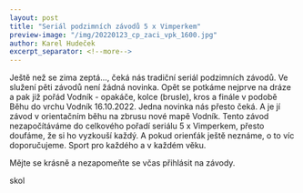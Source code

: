 ```yaml
---
layout: post
title: "Seriál podzimních závodů 5 x Vimperkem"
preview-image: "/img/20220123_cp_zaci_vpk_1600.jpg"
author: Karel Hudeček
excerpt_separator: <!--more-->
---
```


Ještě než se zima zeptá..., čeká nás tradiční seriál podzimních závodů. Ve služení pěti závodů není žádná novinka. Opět se potkáme nejprve na dráze a pak již pořád Vodník - opakáče, kolce (brusle), kros a finále v podobě Běhu do vrchu Vodník 16.10.2022. 
Jedna novinka nás přesto čeká. A je jí závod v orientačním běhu na zbrusu nové mapě Vodník. Tento závod nezapočítáváme do celkového pořadí seriálu 5 x Vimperkem, přesto doufáme, že si ho vyzkouší každý. A pokud orienťák ještě neznáme, o to víc doporučujeme. Sport pro každého a v každém věku.

Mějte se krásně a nezapomeňte se včas přihlásit na závody.

skol


 <!--more-->